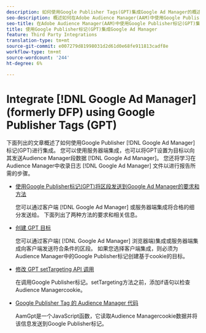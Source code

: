 ```yaml
---
description: 如何使用Google Publisher Tags(GPT)集成Google Ad Manager的概述。
seo-description: 概述如何在Adobe Audience Manager(AAM)中使用Google Publisher标记(GPT)集成Google Ad Manager。
seo-title: 在Adobe Audience Manager(AAM)中使用Google Publisher标记(GPT)集成Google Ad Manager
title: 使用Google Publisher标记(GPT)集成Google Ad Manager
feature: Third Party Integrations
translation-type: tm+mt
source-git-commit: e007279d81998031d2d61d0e68fe911813cadf8e
workflow-type: tm+mt
source-wordcount: '244'
ht-degree: 6%

---
```



# Integrate [!DNL Google Ad Manager] (formerly DFP) using Google Publisher Tags (GPT)

下面列出的文章概述了如何使用Google Publisher [!DNL Google Ad Manager] 标记(GPT)进行集成。 您可以使用服务器端集成，也可以将GPT设置为目标以向其发送Audience Manager段数据 [!DNL Google Ad Manager]。 您还将学习在Audience Manager中收录日志 [!DNL Google Ad Manager] 文件以进行报告所需的步骤。

* [使用Google Publisher标记(GPT)将区段发送到Google Ad Manager的要求和方法](/help/using/integration/gpt-aam-destination/gpt-aam-requirements.md)

   您可以通过客户端 [!DNL Google Ad Manager] 或服务器端集成将合格的细分发送给。 下面列出了两种方法的要求和相关信息。

* [创建 GPT 目标](/help/using/integration/gpt-aam-destination/gpt-aam-create-destination.md)

   您可以通过客户端( [!DNL Google Ad Manager] 浏览器端)集成或服务器端集成向客户端发送符合条件的区段。 如果您选择客户端集成，则必须为Audience Manager中的Google Publisher标记创建基于cookie的目标。

* [修改 GPT setTargeting API 调用](/help/using/integration/gpt-aam-destination/gpt-aam-modify-api.md)

   在调用Google Publisher标记。setTargeting方法之前，添加if语句以检查Audience Managercookie。

* [Google Publisher Tag 的 Audience Manager 代码](/help/using/integration/gpt-aam-destination/gpt-aam-aamgpt-code.md)

   AamGpt是一个JavaScript函数，它读取Audience Managercookie数据并将该信息发送到Google Publisher标记。

